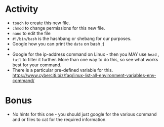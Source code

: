 # Activity

- `touch` to create this new file.
- `chmod` to change permissions for this new file.
- `nano` to edit the file
- `#!/bin/bash` is the hashbang or shebang for our purposes. 
- Google how you can print the `date` on bash ;) 
- 
- Google for the ip-address command on Linux - then you MAY use `head` , `tail` to filter it further. More than one way to do this, so see what works best for your command. 
- There is a particular pre-defined variable for this.
 https://www.cyberciti.biz/faq/linux-list-all-environment-variables-env-command/


# Bonus

- No hints for this one - you should just google for the various command and or files to cat for the required information.